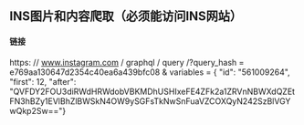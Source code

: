 
## INS图片和内容爬取（必须能访问INS网站）

#### 链接
https: // www.instagram.com / graphql / query /?query_hash = e769aa130647d2354c40ea6a439bfc08 & variables = {
"id": "561009264", "first": 12,
"after": "QVFDY2FOU3diRWdHRWdobVBKMDhUSHIxeFE4ZFk2a1ZRVnNBWXdQZEtFN3hBZy1EVlBhZlBWSkN4OW9ySGFsTkNwSnFuaVZCOXQyN242SzBlVGYwQkp2Sw=="}


